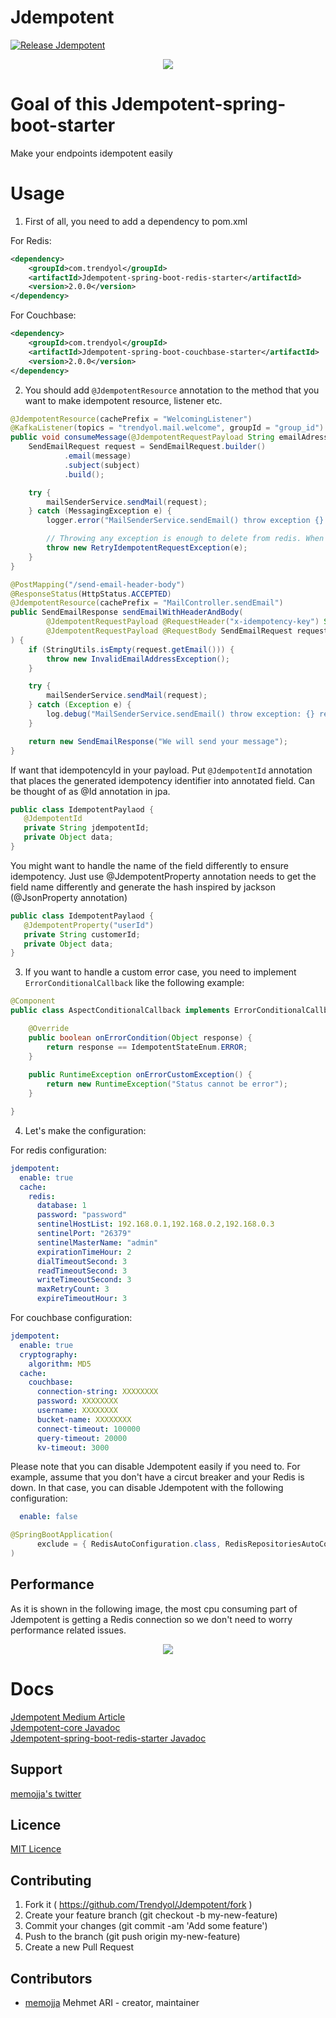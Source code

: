 # Jdempotent

[![Release Jdempotent](https://github.com/Trendyol/Jdempotent/actions/workflows/jdempotent-spring-boot-redis-starter.yml/badge.svg)](https://github.com/Trendyol/Jdempotent/actions/workflows/jdempotent-spring-boot-redis-starter.yml)

<p align="center">
  <img src="examples/logo.jpg">
</p>

# Goal of this Jdempotent-spring-boot-starter

Make your endpoints idempotent easily

# Usage

1. First of all, you need to add a dependency to pom.xml

For Redis:

```xml
<dependency>
    <groupId>com.trendyol</groupId>
    <artifactId>Jdempotent-spring-boot-redis-starter</artifactId>
    <version>2.0.0</version>
</dependency>
```
For Couchbase:

```xml
<dependency>
    <groupId>com.trendyol</groupId>
    <artifactId>Jdempotent-spring-boot-couchbase-starter</artifactId>
    <version>2.0.0</version>
</dependency>
```

2. You should add `@JdempotentResource` annotation to the method that you want to make idempotent resource, listener etc.

```java
@JdempotentResource(cachePrefix = "WelcomingListener")
@KafkaListener(topics = "trendyol.mail.welcome", groupId = "group_id")
public void consumeMessage(@JdempotentRequestPayload String emailAdress) {
    SendEmailRequest request = SendEmailRequest.builder()
            .email(message)
            .subject(subject)
            .build();

    try {
        mailSenderService.sendMail(request);
    } catch (MessagingException e) {
        logger.error("MailSenderService.sendEmail() throw exception {} event: {} ", e, emailAdress);

        // Throwing any exception is enough to delete from redis. When successful, it will not be deleted from redis and will be idempotent.
        throw new RetryIdempotentRequestException(e);
    }
}

@PostMapping("/send-email-header-body")
@ResponseStatus(HttpStatus.ACCEPTED)
@JdempotentResource(cachePrefix = "MailController.sendEmail")
public SendEmailResponse sendEmailWithHeaderAndBody(
        @JdempotentRequestPayload @RequestHeader("x-idempotency-key") String idempotencyKey,
        @JdempotentRequestPayload @RequestBody SendEmailRequest request
) {
    if (StringUtils.isEmpty(request.getEmail())) {
        throw new InvalidEmailAddressException();
    }

    try {
        mailSenderService.sendMail(request);
    } catch (Exception e) {
        log.debug("MailSenderService.sendEmail() throw exception: {} request: {} ", e, request);
    }

    return new SendEmailResponse("We will send your message");
}
```



If want that idempotencyId in your payload. Put `@JdempotentId` annotation that places the generated idempotency identifier into annotated field.
Can be thought of as @Id annotation in jpa.

```java
public class IdempotentPaylaod {
   @JdempotentId
   private String jdempotentId;
   private Object data;
}
```

You might want to handle the name of the field differently to ensure idempotency. Just use @JdempotentProperty annotation needs to get the field name differently and generate the hash inspired by jackson (@JsonProperty annotation)

```java
public class IdempotentPaylaod {
   @JdempotentProperty("userId")
   private String customerId;
   private Object data;
}
```


3. If you want to handle a custom error case, you need to implement `ErrorConditionalCallback` like the following example:

```java
@Component
public class AspectConditionalCallback implements ErrorConditionalCallback {

    @Override
    public boolean onErrorCondition(Object response) {
        return response == IdempotentStateEnum.ERROR;
    }
    
    public RuntimeException onErrorCustomException() {
        return new RuntimeException("Status cannot be error");
    }

}
```

4. Let's make the configuration:

For redis configuration:

```yaml
jdempotent:
  enable: true
  cache:
    redis:
      database: 1
      password: "password"
      sentinelHostList: 192.168.0.1,192.168.0.2,192.168.0.3
      sentinelPort: "26379"
      sentinelMasterName: "admin"
      expirationTimeHour: 2
      dialTimeoutSecond: 3
      readTimeoutSecond: 3
      writeTimeoutSecond: 3
      maxRetryCount: 3
      expireTimeoutHour: 3
```

For couchbase configuration:

```yaml
jdempotent:
  enable: true
  cryptography:
    algorithm: MD5
  cache:
    couchbase:
      connection-string: XXXXXXXX
      password: XXXXXXXX
      username: XXXXXXXX
      bucket-name: XXXXXXXX
      connect-timeout: 100000
      query-timeout: 20000
      kv-timeout: 3000
```

Please note that you can disable Jdempotent easily if you need to. 
For example, assume that you don't have a circut breaker and your Redis is down.
In that case, you can disable Jdempotent with the following configuration:


```yaml
  enable: false
```

```java
@SpringBootApplication(
      exclude = { RedisAutoConfiguration.class, RedisRepositoriesAutoConfiguration.class }
)
```

## Performance

As it is shown in the following image, the most cpu consuming part of Jdempotent is getting a Redis connection so we don't need to worry performance related issues.

<p align="center">
  <img src="examples/cpu-profiling.png">
</p>

# Docs

[Jdempotent Medium Article](https://medium.com/trendyol-tech/an-idempotency-library-jdempotent-5cd2cd0b76ff) <br/>
[Jdempotent-core Javadoc](https://memojja.github.io/jdempotent-core/index.html) <br/>
[Jdempotent-spring-boot-redis-starter Javadoc](https://memojja.github.io/jdempotent-spring-boot-redis-starter/index.html)

## Support

[memojja's twitter](https://twitter.com/memojja) <br/>

## Licence

[MIT Licence](https://opensource.org/licenses/MIT) <br/>

## Contributing

1. Fork it ( https://github.com/Trendyol/Jdempotent/fork )
2. Create your feature branch (git checkout -b my-new-feature)
3. Commit your changes (git commit -am 'Add some feature')
4. Push to the branch (git push origin my-new-feature)
5. Create a new Pull Request

## Contributors

- [memojja](https://github.com/memojja) Mehmet ARI - creator, maintainer
